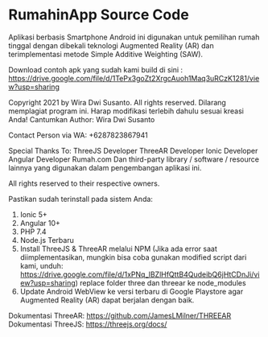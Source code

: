 # RumahinApp Source Code
Aplikasi berbasis Smartphone Android ini digunakan untuk pemilihan rumah tinggal dengan dibekali teknologi Augmented Reality (AR) dan terimplementasi metode Simple Additive Weighting (SAW).

Download contoh apk yang sudah kami build di sini : https://drive.google.com/file/d/1TePx3goZt2XrgcAuoh1Maq3uRCzK1281/view?usp=sharing

Copyright 2021 by Wira Dwi Susanto. All rights reserved.
Dilarang memplagiat program ini.
Harap modifikasi terlebih dahulu sesuai kreasi Anda!
Cantumkan Author: Wira Dwi Susanto

Contact Person via WA: +6287823867941

Special Thanks To:
ThreeJS Developer
ThreeAR Developer
Ionic Developer
Angular Developer
Rumah.com
Dan third-party library / software / resource lainnya yang digunakan dalam pengembangan aplikasi ini.

All rights reserved to their respective owners.

Pastikan sudah terinstall pada sistem Anda:

1. Ionic 5+
2. Angular 10+
3. PHP 7.4
4. Node.js Terbaru
5. Install ThreeJS & ThreeAR melalui NPM (Jika ada error saat diimplementasikan, mungkin bisa coba gunakan modified script dari kami, unduh: https://drive.google.com/file/d/1xPNq_lBZlHfQttB4QudeibQ6jHtCDnJi/view?usp=sharing) replace folder three dan threear ke node_modules
6. Update Android WebView ke versi terbaru di Google Playstore agar Augmented Reality (AR) dapat berjalan dengan baik.

Dokumentasi ThreeAR: https://github.com/JamesLMilner/THREEAR
Dokumentasi ThreeJS: https://threejs.org/docs/
